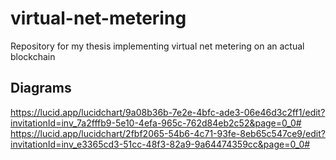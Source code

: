 # virtual-net-metering
Repository for my thesis implementing virtual net metering on an actual blockchain

## Diagrams
https://lucid.app/lucidchart/9a08b36b-7e2e-4bfc-ade3-06e46d3c2ff1/edit?invitationId=inv_7a2fffb9-5e10-4efa-965c-762d84eb2c52&page=0_0#
https://lucid.app/lucidchart/2fbf2065-54b6-4c71-93fe-8eb65c547ce9/edit?invitationId=inv_e3365cd3-51cc-48f3-82a9-9a64474359cc&page=0_0#
